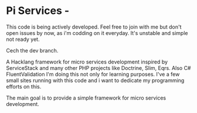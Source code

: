 # Pi Services -

This code is being actively developed. Feel free to join with me but don't open issues by now, as i'm codding on it everyday. It's unstable and simple not ready yet.

Cech the dev branch.

A Hacklang framework for micro services development inspired by ServiceStack and many other PHP projects like Doctrine, Slim, Eqrs. Also C# FluentValidation
I'm doing this not only for learning purposes. I've a few small sites running with this code and i want to dedicate my programming efforts on this.

The main goal is to provide a simple framework for micro services development.
